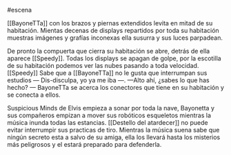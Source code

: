 #escena 

[[BayoneTTa]] con los brazos y piernas extendidos levita en mitad de su habitación. Mientas decenas de displays repartidos por toda su habitación muestras imágenes y grafías inconexas ella susurra y sus luces parpadean.

De pronto la compuerta que cierra su habitación se abre, detrás de ella aparece [[Speedy]]. Todas los displays se apagan de golpe, por la escotilla de su habitación podemos ver las nubes pasando a toda velocidad. [[Speedy]] Sabe que a [[BayoneTTa]] no le gusta que interrumpan sus estudios — Dis-disculpa, yo ya me iba —.  —Alto ahí, ¿sabes lo que has hecho? — BayoneTTa se acerca los conectores que tiene en su habitación y se conecta a ellos. 

Suspicious Minds de Elvis empieza a sonar por toda la nave, Bayonetta y sus compañeros empizan a mover sus robóticos esqueletos mientras la música inunda todas las estancias. [[Destello del atardecer]] no puede evitar interrumpir sus practicas de tiro. Mientras la música suena sabe que ningún secreto esta a salvo de su amiga, ella los llevará hasta los misterios más peligrosos y el estará preparado para defenderla.